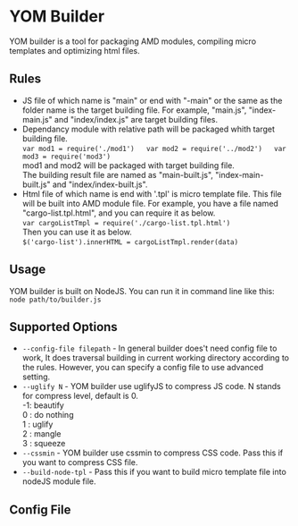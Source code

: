 # YOM Builder
YOM builder is a tool for packaging AMD modules, compiling micro templates and optimizing html files.

## Rules
- JS file of which name is "main" or end with "-main" or the same as the folder name is the target building file. For example, "main.js", "index-main.js" and "index/index.js" are target building files.
- Dependancy module with relative path will be packaged whith target building file.  
`var mod1 = require('./mod1')  
var mod2 = require('../mod2')  
var mod3 = require('mod3')`  
mod1 and mod2 will be packaged with target building file.  
The building result file are named as "main-built.js", "index-main-built.js" and "index/index-built.js".
- Html file of which name is end with '.tpl' is micro template file. This file will be built into AMD module file. For example, you have a file named "cargo-list.tpl.html", and you can require it as below.  
`var cargoListTmpl = require('./cargo-list.tpl.html')`  
Then you can use it as below.  
`$('cargo-list').innerHTML = cargoListTmpl.render(data)`

## Usage
YOM builder is built on NodeJS. You can run it in command line like this:  
`node path/to/builder.js`

## Supported Options
- `--config-file filepath` - In general builder does't need config file to work,  It does traversal building in current working directory according to the rules. However, you can specify a config file to use advanced setting.
- `--uglify N` - YOM builder use uglifyJS to compress JS code. N stands for compress level, default is 0.  
-1: beautify  
0 : do nothing  
1 : uglify  
2 : mangle  
3 : squeeze
- `--cssmin` - YOM builder use cssmin to compress CSS code. Pass this if you want to compress CSS file.
- `--build-node-tpl` - Pass this if you want to build micro template file into nodeJS module file.

## Config File